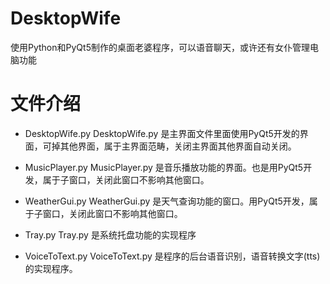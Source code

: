 # DesktopWife
使用Python和PyQt5制作的桌面老婆程序，可以语音聊天，或许还有女仆管理电脑功能

# 文件介绍
- DesktopWife.py
  DesktopWife.py 是主界面文件里面使用PyQt5开发的界面，可掉其他界面，属于主界面范畴，关闭主界面其他界面自动关闭。

- MusicPlayer.py
  MusicPlayer.py 是音乐播放功能的界面。也是用PyQt5开发，属于子窗口，关闭此窗口不影响其他窗口。

- WeatherGui.py
  WeatherGui.py 是天气查询功能的窗口。用PyQt5开发，属于子窗口，关闭此窗口不影响其他窗口。

- Tray.py
  Tray.py 是系统托盘功能的实现程序

- VoiceToText.py
  VoiceToText.py 是程序的后台语音识别，语音转换文字(tts)的实现程序。
